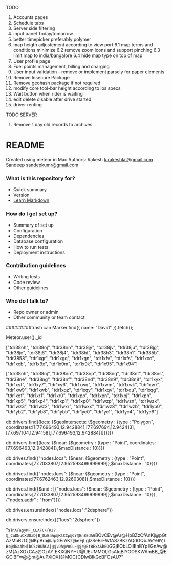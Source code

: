 TODO
1. Accounts pages
2. Schedule tabs
3. Server side filtering
4. input panel Today/tomorrow
5. better timepicker preferably polymer
6. map heigth adjustement according to view port
    6.1 map terms and conditions minimize
    6.2 remove zoom icons and support pinching
    6.3 limit map to india/bangalore
    6.4 hide map type on top of map
7. User profile page
8. Fuel points management, billing and charging
9. User input validation - remove or implement parsely for paper elements
10. Remove Insecure Package
11. Remove geohash package if not required
12. modify core tool-bar height according to ios specs
13. Wait button when rider is waiting
14. edit delete disable after drive started
15. driver renting

TODO SERVER
1. Remove 1 day old records to archives

# README #

Created using meteor in Mac
Authors:
Rakesh k.rakeshlal@gmail.com
Sandeep sandepkumr@gmail.com

### What is this repository for? ###

* Quick summary
* Version
* [Learn Markdown](https://bitbucket.org/tutorials/markdowndemo)

### How do I get set up? ###

* Summary of set up
* Configuration
* Dependencies
* Database configuration
* How to run tests
* Deployment instructions

### Contribution guidelines ###

* Writing tests
* Code review
* Other guidelines

### Who do I talk to? ###

* Repo owner or admin
* Other community or team contact

#########trash can
Marker.find({ name: "David" }).fetch();

Meteor.user()._id

["tdr38nh", "tdr38nj", "tdr38nn", "tdr38jy", "tdr38jv", "tdr38ju", "tdr38jg", "tdr38je", "tdr38j6", "tdr38j4", "tdr38hf", "tdr38h3", "tdr38h1", "tdr385b", "tdr3858", "tdr1xgr", "tdr1xgq", "tdr1xgn", "tdr1xfv", "tdr1xfs", "tdr1xcc", "tdr1xcb", "tdr1x9x", "tdr1x9m", "tdr1x9k", "tdr1x95", "tdr1x94"]

["tdr38nh", "tdr38nj", "tdr38nn", "tdr38np", "tdr38nq", "tdr38nt", "tdr38ns", "tdr38ne", "tdr38ng", "tdr38nf", "tdr38nd", "tdr38n9", "tdr38n8", "tdr1xyx", "tdr1xyt", "tdr1xy7", "tdr1xy6", "tdr1xwq", "tdr1xwm", "tdr1xwk", "tdr1xw7", "tdr1xw9", "tdr1xwb", "tdr1xqz", "tdr1xqy", "tdr1xqv", "tdr1xqu", "tdr1xqg", "tdr1xqf", "tdr1xr1", "tdr1xr0", "tdr1xpp", "tdr1xpn", "tdr1xpj", "tdr1xph", "tdr1xp5", "tdr1xp4", "tdr1xp1", "tdr1xp0", "tdr1wzp", "tdr1wzn", "tdr1wzk", "tdr1wz3", "tdr1wz2", "tdr1wxr", "tdr1wxx", "tdr1wz8", "tdr1wzb", "tdr1yb0", "tdr1yb2", "tdr1yb8", "tdr1ybb", "tdr1yc0", "tdr1yc1", "tdr1yc4", "tdr1yc6"]


 db.drivers.find({locs: {$geoIntersects: {$geometry : {type : "Polygon", coordinates:[[[77.696493,12.942884],[77.697694,12.942413],[77.697104,12.94158],[77.696493,12.942884]]]}}}})

 db.drivers.find({locs: {$near: {$geometry : {type : "Point", coordinates:[77.696493,12.942884]},$maxDistance : 10}}})

  db.drives.find({"nodes.locs": {$near: {$geometry : {type : "Point", coordinates:[77.7033807,12.952593499999999]},$maxDistance : 10}}})

db.drives.find({"nodes.locs": {$near: {$geometry : {type : "Point", coordinates:[77.6762463,12.9260308]},$maxDistance : 10}}})

 db.drives.find({$and : [{"nodes.locs": {$near: {$geometry : {type : "Point", coordinates:[77.7033807,12.952593499999999]},$maxDistance : 10}}},{"nodes.addr" : "from"}]})

 db.drives.ensureIndex({"nodes.locs":"2dsphere"})

 db.drivers.ensureIndex({"locs":"2dsphere"})

 "s}`nA{agyMF_CLAFC\{KJ?@_CuDNuCXUDaD|B_DxBaAp@KlCCp@Cr@EnBEdAG`BOvCEv@Ar@HpBZzCfAnKj@pGtAzMbBzO|@lKpBra@JpGErAKz@eEjLgIzSeBrFWfASzBKzAQdGQbJA`CWdFQtBs@dGaAhH[bCSzBUhCA|@@\Dh@VnCL~@@r@EtBExAShEO`GGjEObLOlIEnBYpEGnAw@zM{AzXOxCAz@GzAY|EKXQNYHU@UEUMMOI]GsAIqBIYOOSKWAmBB_@EGCiBFw@@m@AuPXiOX{@MOC}CDIwBIkGcBFCsAU?"
